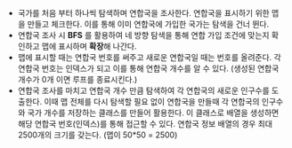 - 국가를 처음 부터 하나씩 탐색하며 연합국을 조사한다. 연합국을 표시하기 위한 맵을 만들고 체크한다. 이를 통해 이미 연합국에 가입한 국가는 탐색을 건너 뛴다.
- 연합국 조사 시 **BFS** 를 활용하여 네 방향 탐색을 통해 연합 가입 조건에 맞는지 확인하고 맵에 표시하며 **확장**해 나간다.
- 맵에 표시할 때는 연합국 번호를 써주고 새로운 연합국일 때는 번호를 올려준다. 각 연합국 번호는 인덱스가 되고 이를 통해 연합국 개수를 알 수 있다. (생성된 연합국 개수가 0개 이면 루프를 종료시킨다.)
- 연합국 조사를 마치고 연합국 개수 만큼 탐색하여 각 연합국의 새로운 인구수를 도출한다. 이때 맵 전체를 다시 탐색할 필요 없이 연합국을 만들때 각 연합국의 인구수와 국가 개수를 저장하는 클래스를 만들어 활용한다. 이 클래스로 배열을 생성하면 해당 연합국 번호(인덱스)를 통해 접근할 수 있다. 연합국 정보 배열의 경우 최대 2500개의 크기를 갖는다. (맵이 50*50 = 2500)